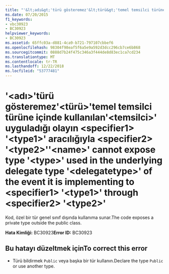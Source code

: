 ```yaml
---
title: "'&lt;adı&gt;'türü gösteremez'&lt;türü&gt;'temel temsilci türüne içinde kullanılan'&lt;temsilci&gt;' uyguladığı olayın &lt;specifier1&gt; '&lt;type1&gt;' aracılığıyla &lt;specifier2&gt; '&lt;type2&gt;'"
ms.date: 07/20/2015
f1_keywords:
- vbc30923
- BC30923
helpviewer_keywords:
- BC30923
ms.assetid: 65ffc03a-d881-4ca9-b721-797107cbbef6
ms.openlocfilehash: 98304f98eaf5f6a5e9a592d3dcc296cb7ce6b868
ms.sourcegitcommit: 0888d7b24f475c346a3f444de8d83ec1ca7cd234
ms.translationtype: MT
ms.contentlocale: tr-TR
ms.lasthandoff: 12/22/2018
ms.locfileid: "53777481"
---
```

# <a name="ltnamegt-cannot-expose-type-lttypegt-used-in-the-underlying-delegate-type-ltdelegatetypegt-of-the-event-it-is-implementing-to-ltspecifier1gt-lttype1gt-through-ltspecifier2gt-lttype2gt"></a><span data-ttu-id="73f9b-102">'&lt;adı&gt;'türü gösteremez'&lt;türü&gt;'temel temsilci türüne içinde kullanılan'&lt;temsilci&gt;' uyguladığı olayın &lt;specifier1&gt; '&lt;type1&gt;' aracılığıyla &lt;specifier2&gt; '&lt;type2&gt;'</span><span class="sxs-lookup"><span data-stu-id="73f9b-102">'&lt;name&gt;' cannot expose type '&lt;type&gt;' used in the underlying delegate type '&lt;delegatetype&gt;' of the event it is implementing to &lt;specifier1&gt; '&lt;type1&gt;' through &lt;specifier2&gt; '&lt;type2&gt;'</span></span>
<span data-ttu-id="73f9b-103">Kod, özel bir tür genel sınıf dışında kullanıma sunar.</span><span class="sxs-lookup"><span data-stu-id="73f9b-103">The code exposes a private type outside the public class.</span></span>  
  
 <span data-ttu-id="73f9b-104">**Hata Kimliği:** BC30923</span><span class="sxs-lookup"><span data-stu-id="73f9b-104">**Error ID:** BC30923</span></span>  
  
## <a name="to-correct-this-error"></a><span data-ttu-id="73f9b-105">Bu hatayı düzeltmek için</span><span class="sxs-lookup"><span data-stu-id="73f9b-105">To correct this error</span></span>  
  
-   <span data-ttu-id="73f9b-106">Türü bildirmek `Public` veya başka bir tür kullanın.</span><span class="sxs-lookup"><span data-stu-id="73f9b-106">Declare the type `Public` or use another type.</span></span>